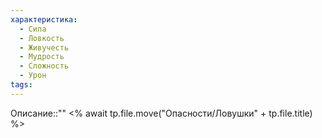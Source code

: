 ```yaml
---
характеристика:
  - Сила
  - Ловкость
  - Живучесть
  - Мудрость
  - Сложность
  - Урон
tags:
---
```

Описание::""
<% await tp.file.move("Опасности/Ловушки" + tp.file.title) %>
